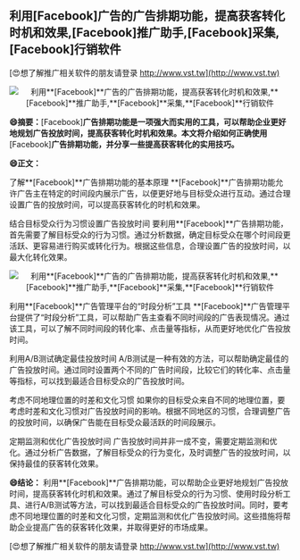 ## **利用**[Facebook]**广告的广告排期功能，提高获客转化时机和效果,**[Facebook]**推广助手,**[Facebook]**采集,**[Facebook]**行销软件**

[😍想了解推广相关软件的朋友请登录 http://www.vst.tw](http://www.vst.tw)

 <center><img src="https://vst.tw/MP4/tuiguang/png/8.png" alt="利用**[Facebook]**广告的广告排期功能，提高获客转化时机和效果,**[Facebook]**推广助手,**[Facebook]**采集,**[Facebook]**行销软件"></center>

**😄摘要：**[Facebook]**广告排期功能是一项强大而实用的工具，可以帮助企业更好地规划广告投放时间，提高获客转化时机和效果。本文将介绍如何正确使用**[Facebook]**广告排期功能，并分享一些提高获客转化的实用技巧。**

**😄正文：**

了解**[Facebook]**广告排期功能的基本原理
**[Facebook]**广告排期功能允许广告主在特定的时间段内展示广告，以便更好地与目标受众进行互动。通过合理设置广告的投放时间，可以提高获客转化的时机和效果。

结合目标受众行为习惯设置广告投放时间
要利用**[Facebook]**广告排期功能，首先需要了解目标受众的行为习惯。通过分析数据，确定目标受众在哪个时间段更活跃、更容易进行购买或转化行为。根据这些信息，合理设置广告的投放时间，以最大化转化效果。

 <center><img src="https://vst.tw/MP4/tuiguang/png/8.png" alt="利用**[Facebook]**广告的广告排期功能，提高获客转化时机和效果,**[Facebook]**推广助手,**[Facebook]**采集,**[Facebook]**行销软件"></center>

利用**[Facebook]**广告管理平台的“时段分析”工具
**[Facebook]**广告管理平台提供了“时段分析”工具，可以帮助广告主查看不同时间段的广告表现情况。通过该工具，可以了解不同时间段的转化率、点击量等指标，从而更好地优化广告投放时间。

利用A/B测试确定最佳投放时间
A/B测试是一种有效的方法，可以帮助确定最佳的广告投放时间。通过同时设置两个不同的广告时间段，比较它们的转化率、点击量等指标，可以找到最适合目标受众的广告投放时间。

考虑不同地理位置的时差和文化习惯
如果你的目标受众来自不同的地理位置，要考虑时差和文化习惯对广告投放时间的影响。根据不同地区的习惯，合理调整广告的投放时间，以确保广告能在目标受众最活跃的时间段展示。

定期监测和优化广告投放时间
广告投放时间并非一成不变，需要定期监测和优化。通过分析广告数据，了解目标受众的行为变化，及时调整广告的投放时间，以保持最佳的获客转化效果。

**😄结论：**
利用**[Facebook]**广告排期功能，可以帮助企业更好地规划广告投放时间，提高获客转化时机和效果。通过了解目标受众的行为习惯、使用时段分析工具、进行A/B测试等方法，可以找到最适合目标受众的广告投放时间。同时，要考虑不同地理位置的时差和文化习惯，定期监测和优化广告投放时间。这些措施将帮助企业提高广告的获客转化效果，并取得更好的市场成果。

[😍想了解推广相关软件的朋友请登录 http://www.vst.tw](http://www.vst.tw)



